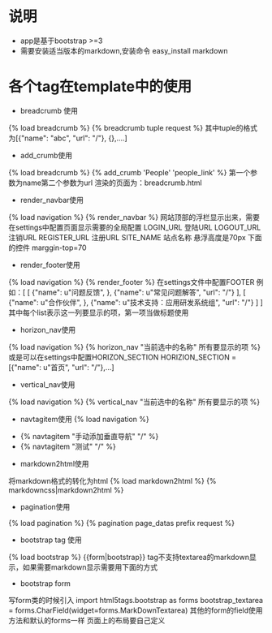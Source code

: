 # 说明
* app是基于bootstrap >=3
* 需要安装适当版本的markdown,安装命令 easy_install markdown

# 各个tag在template中的使用
* breadcrumb 使用

{% load breadcrumb %}
{% breadcrumb tuple request %}
其中tuple的格式为[{"name": "abc", "url": "/"}, {},....]


* add_crumb使用

{% load breadcrumb %}
{% add_crumb 'People' 'people_link' %}
第一个参数为name第二个参数为url
渲染的页面为：breadcrumb.html


* render_navbar使用

{% load navigation %}
{% render_navbar %}
网站顶部的浮栏显示出来，需要在settings中配置页面显示需要的全局配置
LOGIN_URL  登陆URL
LOGOUT_URL  注销URL
REGISTER_URL  注册URL
SITE_NAME  站点名称
悬浮高度是70px
下面的控件  marggin-top=70


* render_footer使用

{% load navigation %}
{% render_footer %}
在settings文件中配置FOOTER
例如：[
		[
			{"name": u"问题反馈", },
			{"name": u"常见问题解答", "url": "/"}
		],
		[
			{"name": u"合作伙伴", },
           	{"name": u"技术支持：应用研发系统组", "url": "/"}
        ]
   ]
其中每个list表示这一列要显示的项，第一项当做标题使用


* horizon_nav使用

{% load navigation %}
{% horizon_nav "当前选中的名称" 所有要显示的项  %}
或是可以在settings中配置HORIZON_SECTION
HORIZION_SECTION = [{"name": u"首页", "url": "/"},...]


* vertical_nav使用

{% load navigation %}
{% vertical_nav "当前选中的名称" 所有要显示的项  %}


* navtagitem使用
{% load navigation %}
<ul class="nav nav-pills nav-stacked">
	<li> {% navtagitem "手动添加垂直导航" "/" %}</li>
	<li>{% navtagitem "测试" "/" %}</li>
</ul>


* markdown2html使用

将markdown格式的转化为html
{% load markdown2html %}
{% markdowncss|markdown2html %}


* pagination使用

{% load pagination %}
{% pagination page_datas prefix request %}

* bootstrap tag 使用

{% load bootstrap %}
{{form|bootstrap}}
tag不支持textarea的markdown显示，如果需要markdown显示需要用下面的方式

* bootstrap form

写form类的时候引入
import html5tags.bootstrap as forms
bootstrap_textarea = forms.CharField(widget=forms.MarkDownTextarea)
其他的form的field使用方法和默认的forms一样
页面上的布局要自己定义




